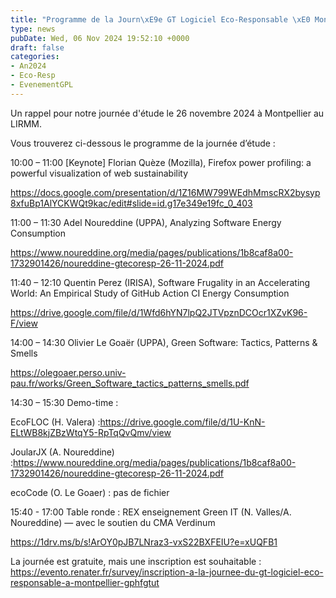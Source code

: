 ```yaml
---
title: "Programme de la Journ\xE9e GT Logiciel Eco-Responsable \xE0 Montpellier"
type: news
pubDate: Wed, 06 Nov 2024 19:52:10 +0000
draft: false
categories:
- An2024
- Eco-Resp
- EvenementGPL
---
```


Un rappel pour notre journée d'étude le 26 novembre 2024 à Montpellier au LIRMM.

Vous trouverez ci-dessous le programme de la journée d’étude :  


10:00 – 11:00 [Keynote] Florian Quèze (Mozilla), Firefox power profiling: a powerful visualization of web sustainability

<https://docs.google.com/presentation/d/1Z16MW799WEdhMmscRX2bysyp8xfuBp1AlYCKWQt9kac/edit#slide=id.g17e349e19fc_0_403>

11:00 – 11:30 Adel Noureddine (UPPA), Analyzing Software Energy Consumption

<https://www.noureddine.org/media/pages/publications/1b8caf8a00-1732901426/noureddine-gtecoresp-26-11-2024.pdf>

11:40 – 12:10 Quentin Perez (IRISA), Software Frugality in an Accelerating World: An Empirical Study of GitHub Action CI Energy Consumption

<https://drive.google.com/file/d/1Wfd6hYN7lpQ2JTVpznDCOcr1XZvK96-F/view>

14:00 – 14:30 Olivier Le Goaër (UPPA), Green Software: Tactics, Patterns & Smells

<https://olegoaer.perso.univ-pau.fr/works/Green_Software_tactics_patterns_smells.pdf>

14:30 – 15:30 Demo-time :

EcoFLOC (H. Valera) :<https://drive.google.com/file/d/1U-KnN-ELtWB8kjZBzWtqY5-RpTqQvQmv/view>

JoularJX (A. Noureddine) :<https://www.noureddine.org/media/pages/publications/1b8caf8a00-1732901426/noureddine-gtecoresp-26-11-2024.pdf>

ecoCode (O. Le Goaer) : pas de fichier

  
15:40 - 17:00 Table ronde : REX enseignement Green IT (N. Valles/A. Noureddine) — avec le soutien du CMA Verdinum

<https://1drv.ms/b/s!ArOY0pJB7LNraz3-vxS22BXFEIU?e=xUQFB1>  
  
La journée est gratuite, mais une inscription est souhaitable : <https://evento.renater.fr/survey/inscription-a-la-journee-du-gt-logiciel-eco-responsable-a-montpellier-gphfgtut>

